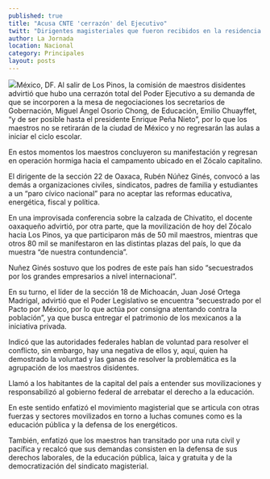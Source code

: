 ```yaml
---
published: true
title: "Acusa CNTE 'cerrazón' del Ejecutivo"
twitt: "Dirigentes magisteriales que fueron recibidos en la residencia oficial dijeron que se les negó la demanda de incorporar a las negociaciones a los secretarios de Gobernación y de Educación, por lo que no se retirarán del DF"
author: La Jornada
location: Nacional
category: Principales
layout: posts
---
```


![](http://i.imgur.com/3L8ejWQm.jpg)México, DF. Al salir de Los Pinos, la comisión de maestros disidentes advirtió que hubo una cerrazón total del Poder Ejecutivo a su demanda de que se incorporen a la mesa de negociaciones los secretarios de Gobernación, Miguel Ángel Osorio Chong, de Educación, Emilio Chuayffet, “y de ser posible hasta el presidente Enrique Peña Nieto”, por lo que los maestros no se retirarán de la ciudad de México y no regresarán las aulas a iniciar el ciclo escolar.

En estos momentos los maestros concluyeron su manifestación y regresan en operación hormiga hacia el campamento ubicado en el Zócalo capitalino.

El dirigente de la sección 22 de Oaxaca, Rubén Núñez Ginés, convocó a las demás a organizaciones civiles, sindicatos, padres de familia y estudiantes a un “paro cívico nacional” para no aceptar las reformas educativa, energética, fiscal y política.

En una improvisada conferencia sobre la calzada de Chivatito, el docente oaxaqueño advirtió, por otra parte, que la movilización de hoy del Zócalo hacia Los Pinos, ya que participaron más de 50 mil maestros, mientras que otros 80 mil se manifestaron en las distintas plazas del país, lo que da muestra “de nuestra contundencia”.

Nuñez Ginés sostuvo que los podres de este país han sido “secuestrados por los grandes empresarios a nivel internacional”.

En su turno, el líder de la sección 18 de Michoacán, Juan José Ortega Madrigal, advirtió que el Poder Legislativo se encuentra “secuestrado por el Pacto por México, por lo que actúa por consigna atentando contra la población”, ya que busca entregar el patrimonio de los mexicanos a la iniciativa privada.

Indicó que las autoridades federales hablan de voluntad para resolver el conflicto, sin embargo, hay una negativa de ellos y, aquí, quien ha demostrado la voluntad y las ganas de resolver la problemática es la agrupación de los maestros disidentes.

Llamó a los habitantes de la capital del país a entender sus movilizaciones y responsabilizó al gobierno federal de arrebatar el derecho a la educación.

En este sentido enfatizó el movimiento magisterial que se articula con otras fuerzas y sectores movilizados en torno a luchas comunes como es la educación pública y la defensa de los energéticos.

También, enfatizó que los maestros han transitado por una ruta civil y pacífica y recalcó que sus demandas consisten en la defensa de sus derechos laborales, de la educación pública, laica y gratuita y de la democratización del sindicato magisterial.
